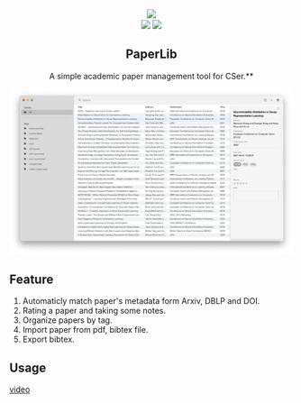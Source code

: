 <div align="center">
<img src="https://raw.githubusercontent.com/GeoffreyChen777/paperlib/master/src-electron/icons/linux-512x512.png" height="95" />
<br />
<img src="https://img.shields.io/github/license/GeoffreyChen777/paperlib" />
<img src="https://img.shields.io/github/stars/GeoffreyChen777/paperlib" />
<h2>PaperLib</h2>
A simple academic paper management tool for CSer.**
<br />
</div>


![](./assets/ui.png)

## Feature
1. Automaticly match paper's metadata form Arxiv, DBLP and DOI.
3. Rating a paper and taking some notes.
4. Organize papers by tag.
5. Import paper from pdf, bibtex file.
6. Export bibtex.

## Usage
[video](https://www.youtube.com/watch?v=3XmiA1EmuOc)